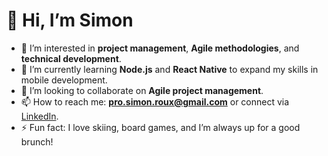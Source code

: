 # 👋 Hi, I’m Simon

- 👀 I’m interested in **project management**, **Agile methodologies**, and **technical development**.
- 🌱 I’m currently learning **Node.js** and **React Native** to expand my skills in mobile development.
- 💞️ I’m looking to collaborate on **Agile project management**.
- 📫 How to reach me: **pro.simon.roux@gmail.com** or connect via [LinkedIn](https://www.linkedin.com/in/simon-roux-67a291139/).
- ⚡ Fun fact: I love skiing, board games, and I’m always up for a good brunch! 
